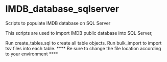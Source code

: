 # IMDB_database_sqlserver
Scripts to populate IMDB database on SQL Server

This scripts are used to import IMDB public database into SQL Server, 

Run create_tables.sql to create all table objects. 
Run bulk_import to import tsv files into each table.  **** Be sure to change the file location according to your environment ****

